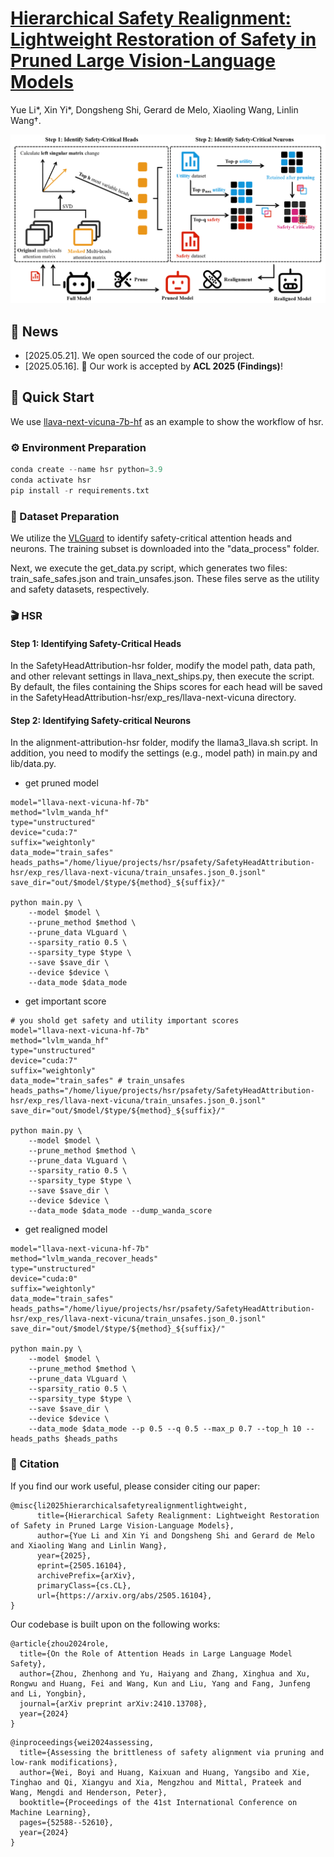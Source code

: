 # [Hierarchical Safety Realignment: Lightweight Restoration of Safety in Pruned Large Vision-Language Models](https://arxiv.org/abs/2505.16104)

Yue Li*, Xin Yi*, Dongsheng Shi, Gerard de Melo, Xiaoling Wang, Linlin Wang†.

![hsr.png](resource/hsr.png)

## 🔔 News

- \[2025.05.21\]. We open sourced the code of our project.
- \[2025.05.16\]. 🎉 Our work is accepted by **ACL 2025 (Findings)**! 

## 🚀 Quick Start

We use [llava-next-vicuna-7b-hf](https://modelscope.cn/models/llava-hf/llava-v1.6-vicuna-7b-hf) as an example to show the workflow of hsr.

### ⚙️ Environment Preparation

```python
conda create --name hsr python=3.9
conda activate hsr
pip install -r requirements.txt
```

### 📂 Dataset Preparation

We utilize the [VLGuard](https://huggingface.co/datasets/ys-zong/VLGuard) to identify safety-critical attention heads and neurons. The training subset is downloaded into the "data_process" folder.

Next, we execute the get_data.py script, which generates two files: train_safe_safes.json and train_unsafes.json. These files serve as the utility and safety datasets, respectively.

### 🎬 HSR

#### Step 1: Identifying Safety-Critical Heads

In the SafetyHeadAttribution-hsr folder, modify the model path, data path, and other relevant settings in llava_next_ships.py, then execute the script. By default, the files containing the Ships scores for each head will be saved in the SafetyHeadAttribution-hsr/exp_res/llava-next-vicuna directory.

#### Step 2: Identifying Safety-critical Neurons

In the alignment-attribution-hsr folder, modify the llama3_llava.sh script. In addition, you need to modify the settings (e.g., model path) in main.py and lib/data.py.

- get pruned model
```
model="llava-next-vicuna-hf-7b"
method="lvlm_wanda_hf"
type="unstructured"
device="cuda:7"
suffix="weightonly"
data_mode="train_safes"
heads_paths="/home/liyue/projects/hsr/psafety/SafetyHeadAttribution-hsr/exp_res/llava-next-vicuna/train_unsafes.json_0.jsonl"
save_dir="out/$model/$type/${method}_${suffix}/"

python main.py \
    --model $model \
    --prune_method $method \
    --prune_data VLguard \
    --sparsity_ratio 0.5 \
    --sparsity_type $type \
    --save $save_dir \
    --device $device \
    --data_mode $data_mode 
```

- get important score
```
# you shold get safety and utility important scores
model="llava-next-vicuna-hf-7b"
method="lvlm_wanda_hf"
type="unstructured"
device="cuda:7"
suffix="weightonly"
data_mode="train_safes" # train_unsafes
heads_paths="/home/liyue/projects/hsr/psafety/SafetyHeadAttribution-hsr/exp_res/llava-next-vicuna/train_unsafes.json_0.jsonl"
save_dir="out/$model/$type/${method}_${suffix}/"

python main.py \
    --model $model \
    --prune_method $method \
    --prune_data VLguard \
    --sparsity_ratio 0.5 \
    --sparsity_type $type \
    --save $save_dir \
    --device $device \
    --data_mode $data_mode --dump_wanda_score
```
- get realigned model
```
model="llava-next-vicuna-hf-7b"
method="lvlm_wanda_recover_heads"
type="unstructured"
device="cuda:0"
suffix="weightonly"
data_mode="train_safes"
heads_paths="/home/liyue/projects/hsr/psafety/SafetyHeadAttribution-hsr/exp_res/llava-next-vicuna/train_unsafes.json_0.jsonl"
save_dir="out/$model/$type/${method}_${suffix}/"

python main.py \
    --model $model \
    --prune_method $method \
    --prune_data VLguard \
    --sparsity_ratio 0.5 \
    --sparsity_type $type \
    --save $save_dir \
    --device $device \
    --data_mode $data_mode --p 0.5 --q 0.5 --max_p 0.7 --top_h 10 --heads_paths $heads_paths
```

### 📜 Citation
If you find our work useful, please consider citing our paper:
```
@misc{li2025hierarchicalsafetyrealignmentlightweight,
      title={Hierarchical Safety Realignment: Lightweight Restoration of Safety in Pruned Large Vision-Language Models}, 
      author={Yue Li and Xin Yi and Dongsheng Shi and Gerard de Melo and Xiaoling Wang and Linlin Wang},
      year={2025},
      eprint={2505.16104},
      archivePrefix={arXiv},
      primaryClass={cs.CL},
      url={https://arxiv.org/abs/2505.16104}, 
}
```

Our codebase is built upon on the following works:
```
@article{zhou2024role,
  title={On the Role of Attention Heads in Large Language Model Safety},
  author={Zhou, Zhenhong and Yu, Haiyang and Zhang, Xinghua and Xu, Rongwu and Huang, Fei and Wang, Kun and Liu, Yang and Fang, Junfeng and Li, Yongbin},
  journal={arXiv preprint arXiv:2410.13708},
  year={2024}
}
```
```
@inproceedings{wei2024assessing,
  title={Assessing the brittleness of safety alignment via pruning and low-rank modifications},
  author={Wei, Boyi and Huang, Kaixuan and Huang, Yangsibo and Xie, Tinghao and Qi, Xiangyu and Xia, Mengzhou and Mittal, Prateek and Wang, Mengdi and Henderson, Peter},
  booktitle={Proceedings of the 41st International Conference on Machine Learning},
  pages={52588--52610},
  year={2024}
}
```
